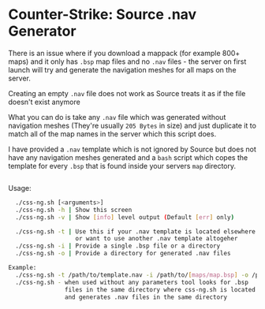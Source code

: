 # Counter-Strike: Source .nav Generator

There is an issue where if you download a mappack (for example 800+ maps) and it only has `.bsp` map files and no `.nav` files - the server on first launch will try and generate the navigation meshes for all maps on the server.

Creating an empty `.nav` file does not work as Source treats it as if the file doesn't exist anymore

What you can do is take any `.nav` file which was generated without navigation meshes (They're usually `205 Bytes` in size) and just duplicate it to match all of the map names in the server which this script does.

I have provided a `.nav` template which is not ignored by Source but does not have any navigation meshes generated and a `bash` script which copes the template for every `.bsp` that is found inside your servers `map` directory.

```sql

```

Usage:
```sh
  ./css-ng.sh [<arguments>]
  ./css-ng.sh -h | Show this screen
  ./css-ng.sh -v | Show [info] level output (Default [err] only)

  ./css-ng.sh -t | Use this if your .nav template is located elsewhere
                   or want to use another .nav template altogeher
  ./css-ng.sh -i | Provide a single .bsp file or a directory 
  ./css-ng.sh -o | Provide a directory for generated .nav files

Example:
  ./css-ng.sh -t /path/to/template.nav -i /path/to/[maps/map.bsp] -o /path/to/navs
  ./css-ng.sh - when used without any parameters tool looks for .bsp
                files in the same directory where css-ng.sh is located
                and generates .nav files in the same directory

```